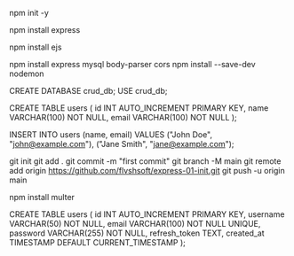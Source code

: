 npm init -y

npm install express

npm install ejs

npm install express mysql body-parser cors
npm install --save-dev nodemon


CREATE DATABASE crud_db;
USE crud_db;

CREATE TABLE users (
  id INT AUTO_INCREMENT PRIMARY KEY,
  name VARCHAR(100) NOT NULL,
  email VARCHAR(100) NOT NULL
);

INSERT INTO users (name, email) VALUES 
("John Doe", "john@example.com"),
("Jane Smith", "jane@example.com");



git init
git add .
git commit -m "first commit"
git branch -M main
git remote add origin https://github.com/flvshsoft/express-01-init.git
git push -u origin main


<!-- upload file -->
npm install multer


<!-- token jwt untuk login -->

CREATE TABLE users (
  id INT AUTO_INCREMENT PRIMARY KEY,
  username VARCHAR(50) NOT NULL,
  email VARCHAR(100) NOT NULL UNIQUE,
  password VARCHAR(255) NOT NULL,
  refresh_token TEXT,
  created_at TIMESTAMP DEFAULT CURRENT_TIMESTAMP
);


